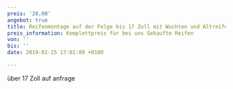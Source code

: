 ```yaml
---
preis: '20,00'
angebot: true
title: Reifenmontage auf der Felge bis 17 Zoll mit Wuchten und Altreifen Entsorgung
preis_information: Komplettpreis für bei uns Gekaufte Reifen
von: ''
bis: ''
date: 2019-02-25 17:01:09 +0100

---
```

über 17 Zoll auf anfrage